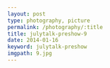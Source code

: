 ```yaml
---
layout: post
type: photography, picture
permalink: /photography/:title
title: julytalk-preshow-9
date: 2014-01-16
keyword: julytalk-preshow
imgpath: 9.jpg
---
```



